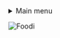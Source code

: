 

<details>
 <summary> Main menu</summary>
 
[Gov](https://findajob.dwp.gov.uk/details/13459307)

[Indeed](https://uk.indeed.com/jobs-in-Hampshire?aceid=&gclid=Cj0KCQjwy4KqBhD0ARIsAEbCt6ia2W2Y0r0wXq-m5KGVAEnYuSXOqzlfsW-0XlhVM85tnrHldG50QogaAoj-EALw_wcB)

[Work](https://chat.openai.com/c/9b4a3812-ab09-4283-b99d-970c90e68461)
   
 </details>






![Foodi](https://github.com/Botleigh-Grange/Practice/assets/151997230/d2e0761b-c49d-4dec-9ec6-183f42cbdece)


